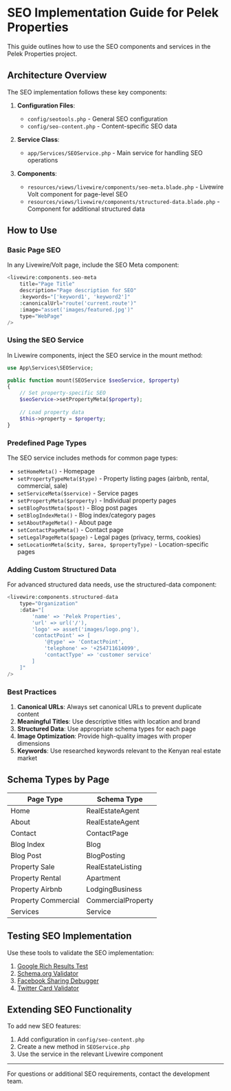 # SEO Implementation Guide for Pelek Properties

This guide outlines how to use the SEO components and services in the Pelek Properties project.

## Architecture Overview

The SEO implementation follows these key components:

1. **Configuration Files**:
   - `config/seotools.php` - General SEO configuration
   - `config/seo-content.php` - Content-specific SEO data

2. **Service Class**:
   - `app/Services/SEOService.php` - Main service for handling SEO operations

3. **Components**:
   - `resources/views/livewire/components/seo-meta.blade.php` - Livewire Volt component for page-level SEO
   - `resources/views/livewire/components/structured-data.blade.php` - Component for additional structured data

## How to Use

### Basic Page SEO

In any Livewire/Volt page, include the SEO Meta component:

```php
<livewire:components.seo-meta 
    title="Page Title"
    description="Page description for SEO"
    :keywords="['keyword1', 'keyword2']"
    :canonicalUrl="route('current.route')"
    :image="asset('images/featured.jpg')"
    type="WebPage"
/>
```

### Using the SEO Service

In Livewire components, inject the SEO service in the mount method:

```php
use App\Services\SEOService;

public function mount(SEOService $seoService, $property)
{
    // Set property-specific SEO
    $seoService->setPropertyMeta($property);
    
    // Load property data
    $this->property = $property;
}
```

### Predefined Page Types

The SEO service includes methods for common page types:

- `setHomeMeta()` - Homepage
- `setPropertyTypeMeta($type)` - Property listing pages (airbnb, rental, commercial, sale)
- `setServiceMeta($service)` - Service pages
- `setPropertyMeta($property)` - Individual property pages
- `setBlogPostMeta($post)` - Blog post pages
- `setBlogIndexMeta()` - Blog index/category pages
- `setAboutPageMeta()` - About page
- `setContactPageMeta()` - Contact page
- `setLegalPageMeta($page)` - Legal pages (privacy, terms, cookies)
- `setLocationMeta($city, $area, $propertyType)` - Location-specific pages

### Adding Custom Structured Data

For advanced structured data needs, use the structured-data component:

```php
<livewire:components.structured-data
    type="Organization"
    :data="[
        'name' => 'Pelek Properties',
        'url' => url('/'),
        'logo' => asset('images/logo.png'),
        'contactPoint' => [
            '@type' => 'ContactPoint',
            'telephone' => '+254711614099',
            'contactType' => 'customer service'
        ]
    ]"
/>
```

### Best Practices

1. **Canonical URLs**: Always set canonical URLs to prevent duplicate content
2. **Meaningful Titles**: Use descriptive titles with location and brand
3. **Structured Data**: Use appropriate schema types for each page
4. **Image Optimization**: Provide high-quality images with proper dimensions
5. **Keywords**: Use researched keywords relevant to the Kenyan real estate market

## Schema Types by Page

| Page Type | Schema Type |
|-----------|-------------|
| Home | RealEstateAgent |
| About | RealEstateAgent |
| Contact | ContactPage |
| Blog Index | Blog |
| Blog Post | BlogPosting |
| Property Sale | RealEstateListing |
| Property Rental | Apartment |
| Property Airbnb | LodgingBusiness |
| Property Commercial | CommercialProperty |
| Services | Service |

## Testing SEO Implementation

Use these tools to validate the SEO implementation:

1. [Google Rich Results Test](https://search.google.com/test/rich-results)
2. [Schema.org Validator](https://validator.schema.org/)
3. [Facebook Sharing Debugger](https://developers.facebook.com/tools/debug/)
4. [Twitter Card Validator](https://cards-dev.twitter.com/validator)

## Extending SEO Functionality

To add new SEO features:

1. Add configuration in `config/seo-content.php`
2. Create a new method in `SEOService.php`
3. Use the service in the relevant Livewire component

---

For questions or additional SEO requirements, contact the development team.
